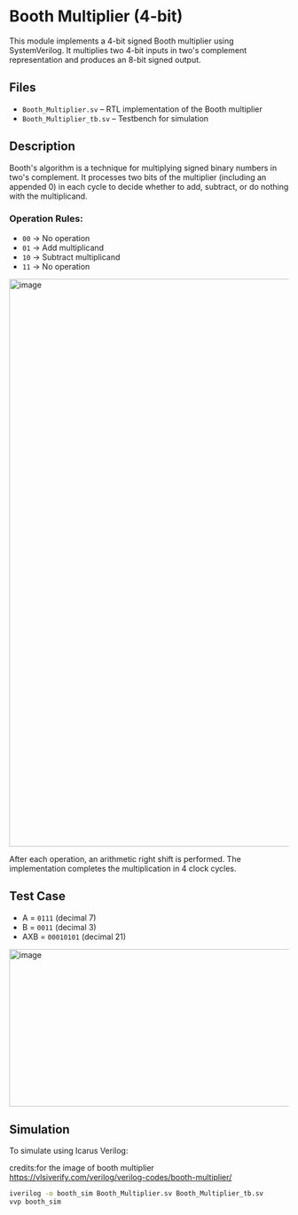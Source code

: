 # Booth Multiplier (4-bit)

This module implements a 4-bit signed Booth multiplier using SystemVerilog. It multiplies two 4-bit inputs in two's complement representation and produces an 8-bit signed output.

## Files

- `Booth_Multiplier.sv` – RTL implementation of the Booth multiplier  
- `Booth_Multiplier_tb.sv` – Testbench for simulation

## Description

Booth's algorithm is a technique for multiplying signed binary numbers in two's complement. It processes two bits of the multiplier (including an appended 0) in each cycle to decide whether to add, subtract, or do nothing with the multiplicand.

### Operation Rules:
- `00` → No operation  
- `01` → Add multiplicand  
- `10` → Subtract multiplicand  
- `11` → No operation  
<img width="966" height="1024" alt="image" src="https://github.com/user-attachments/assets/5f427026-01a1-4109-b1b6-76ae5e04b216" />

After each operation, an arithmetic right shift is performed. The implementation completes the multiplication in 4 clock cycles.

## Test Case

- A = `0111` (decimal 7)  
- B = `0011` (decimal 3)  
- AXB = `00010101` (decimal 21)
<img width="2910" height="284" alt="image" src="https://github.com/user-attachments/assets/d7f8070a-957e-4671-9f2f-b70aefd6ce75" />

## Simulation

To simulate using Icarus Verilog:

credits:for the image of booth multiplier
https://vlsiverify.com/verilog/verilog-codes/booth-multiplier/ 

```bash
iverilog -o booth_sim Booth_Multiplier.sv Booth_Multiplier_tb.sv
vvp booth_sim



